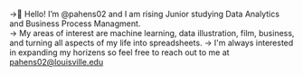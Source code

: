 ->👋 Hello! I’m @pahens02 and I am rising Junior studying Data Analytics and Business Process Managment.  
-> My areas of interest are machine learning, data illustration, film, business, and turning all aspects of my life into spreadsheets.
-> I'm always interested in expanding my horizens so feel free to reach out to me at pahens02@louisville.edu
